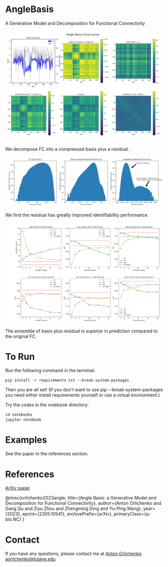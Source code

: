 # AngleBasis
A Generative Model and Decomposition for Functional Connectivity

<img src='https://github.com/aorliche/AngleBasis/blob/8db7f4629757187157b51d4694f3090ba4eafe95/images/construction.png' alt='construction.png' width='800'>

We decompose FC into a compressed basis plus a residual.

<img src='https://github.com/aorliche/AngleBasis/blob/8db7f4629757187157b51d4694f3090ba4eafe95/images/identifiability.png' alt='identifiability.png' width='800'>

We find the residual has greatly improved identifiability performance.

<img src='https://github.com/aorliche/AngleBasis/blob/8db7f4629757187157b51d4694f3090ba4eafe95/images/prediction.png' alt='prediction.png' width='800'>

The ensemble of basis plus residual is superior in prediction compared to the original FC.

# To Run
Run the following command in the terminal:

```
pip install -r requirements.txt --break-system-packages
```

Then you are all set! (If you don't want to use pip --break-system-packages you need either install requirements yourself or use a virtual environment.)

Try the codes in the notebook directory:

```
cd notebooks
jupyter notebook
```

# Examples

See the paper in the references section.

# References
<a href='https://arxiv.org/abs/2305.10541'>ArXiv paper</a>

@misc{orlichenko2023angle,
      title={Angle Basis: a Generative Model and Decomposition for Functional Connectivity}, 
      author={Anton Orlichenko and Gang Qu and Ziyu Zhou and Zhengming Ding and Yu-Ping Wang},
      year={2023},
      eprint={2305.10541},
      archivePrefix={arXiv},
      primaryClass={q-bio.NC}
}

# Contact
If you have any questions, please contact me at <a href='mailto:aorlichenko@tulane.edu'>Anton Orlichenko aorlichenko@tulane.edu</a>
